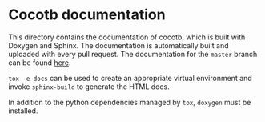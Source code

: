 Cocotb documentation
====================

This directory contains the documentation of cocotb, which is built with Doxygen and Sphinx.
The documentation is automatically built and uploaded with every pull request.
The documentation for the `master` branch can be found [here](https://docs.cocotb.org/en/latest/).

`tox -e docs` can be used to create an appropriate virtual environment and
invoke `sphinx-build` to generate the HTML docs.

In addition to the python dependencies managed by `tox`, `doxygen` must be
installed.
